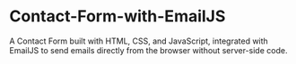 # Contact-Form-with-EmailJS
A Contact Form built with HTML, CSS, and JavaScript, integrated with EmailJS to send emails directly from the browser without server-side code.
